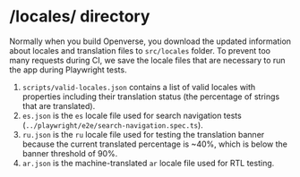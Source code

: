 # /locales/ directory

Normally when you build Openverse, you download the updated information about locales and translation files to `src/locales` folder. To prevent too many requests during CI, we save the locale files that are necessary to run the app during Playwright tests.

1. `scripts/valid-locales.json` contains a list of valid locales with properties including their translation status (the percentage of strings that are translated).
2. `es.json` is the `es` locale file used for search navigation tests (`../playwright/e2e/search-navigation.spec.ts`).
3. `ru.json` is the `ru` locale file used for testing the translation banner because the current translated percentage is ~40%, which is below the banner threshold of 90%.
4. `ar.json` is the machine-translated `ar` locale file used for RTL testing.
